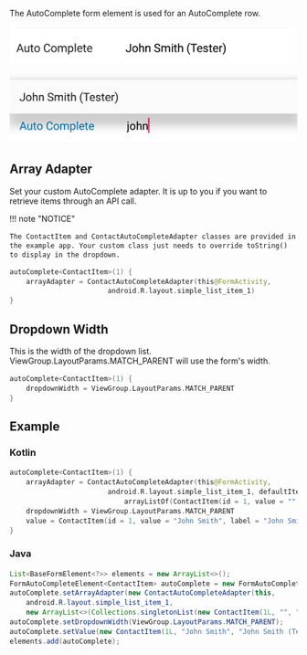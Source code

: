 The AutoComplete form element is used for an AutoComplete row.

![Example](/images/Autocomplete1.PNG)

![Example](/images/Autocomplete2.PNG)

## Array Adapter

Set your custom AutoComplete adapter. It is up to you if you want to retrieve items through an API call.

!!! note "NOTICE"

    The ContactItem and ContactAutoCompleteAdapter classes are provided in the example app. Your custom class just needs to override toString() to display in the dropdown.

```kotlin
autoComplete<ContactItem>(1) {
    arrayAdapter = ContactAutoCompleteAdapter(this@FormActivity,
                        android.R.layout.simple_list_item_1)
}
```

## Dropdown Width

This is the width of the dropdown list. ViewGroup.LayoutParams.MATCH_PARENT will use the form's width.

```kotlin
autoComplete<ContactItem>(1) {
    dropdownWidth = ViewGroup.LayoutParams.MATCH_PARENT
}
```

## Example

### Kotlin

```kotlin
autoComplete<ContactItem>(1) {
    arrayAdapter = ContactAutoCompleteAdapter(this@FormActivity,
                        android.R.layout.simple_list_item_1, defaultItems =
                            arrayListOf(ContactItem(id = 1, value = "", label = "Try \"Apple May\"")))
    dropdownWidth = ViewGroup.LayoutParams.MATCH_PARENT
    value = ContactItem(id = 1, value = "John Smith", label = "John Smith (Tester)")
}
```

### Java

```java
List<BaseFormElement<?>> elements = new ArrayList<>();
FormAutoCompleteElement<ContactItem> autoComplete = new FormAutoCompleteElement<>(1);
autoComplete.setArrayAdapter(new ContactAutoCompleteAdapter(this,
    android.R.layout.simple_list_item_1,
    new ArrayList<>(Collections.singletonList(new ContactItem(1L, "", "Try \"Apple May\"")))));
autoComplete.setDropdownWidth(ViewGroup.LayoutParams.MATCH_PARENT);
autoComplete.setValue(new ContactItem(1L, "John Smith", "John Smith (Tester)"));
elements.add(autoComplete);
```
